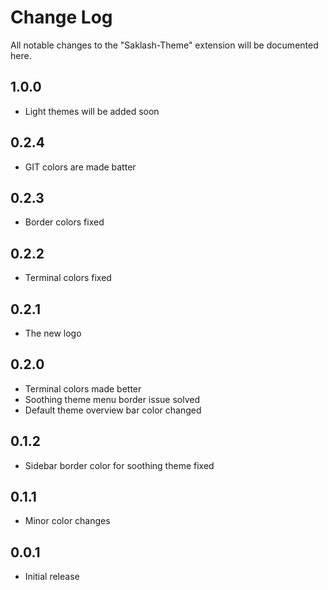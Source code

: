 # Change Log

All notable changes to the "Saklash-Theme" extension will be documented here. 

## 1.0.0

- Light themes will be added soon

## 0.2.4

- GIT colors are made batter

## 0.2.3

- Border colors fixed

## 0.2.2

- Terminal colors fixed

## 0.2.1

- The new logo

## 0.2.0

- Terminal colors made better
- Soothing theme menu border issue solved
- Default theme overview bar color changed

## 0.1.2

- Sidebar border color for soothing theme fixed

## 0.1.1

- Minor color changes

## 0.0.1

- Initial release
